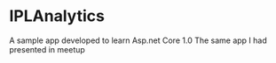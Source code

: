 # IPLAnalytics
A sample app developed to learn Asp.net Core 1.0
The same app I had presented in meetup

